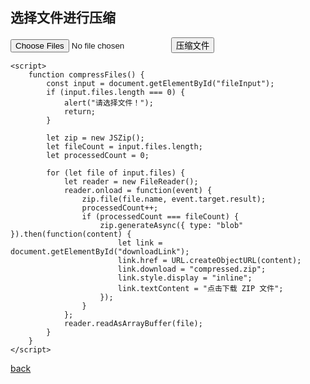 <!DOCTYPE html>
<html lang="zh">
<head>
    <meta charset="UTF-8">
    <meta name="viewport" content="width=device-width, initial-scale=1.0">
    <title>在线文件压缩</title>
    <script src="https://cdnjs.cloudflare.com/ajax/libs/jszip/3.10.1/jszip.min.js"></script>
</head>
<body>
    <h2>选择文件进行压缩</h2>
    <input type="file" id="fileInput" multiple>
    <button onclick="compressFiles()">压缩文件</button>
    <a id="downloadLink" style="display: none;">下载 ZIP 文件</a>

    <script>
        function compressFiles() {
            const input = document.getElementById("fileInput");
            if (input.files.length === 0) {
                alert("请选择文件！");
                return;
            }

            let zip = new JSZip();
            let fileCount = input.files.length;
            let processedCount = 0;

            for (let file of input.files) {
                let reader = new FileReader();
                reader.onload = function(event) {
                    zip.file(file.name, event.target.result);
                    processedCount++;
                    if (processedCount === fileCount) {
                        zip.generateAsync({ type: "blob" }).then(function(content) {
                            let link = document.getElementById("downloadLink");
                            link.href = URL.createObjectURL(content);
                            link.download = "compressed.zip";
                            link.style.display = "inline";
                            link.textContent = "点击下载 ZIP 文件";
                        });
                    }
                };
                reader.readAsArrayBuffer(file);
            }
        }
    </script>
</body>
</html>

[back](./mdfile)
